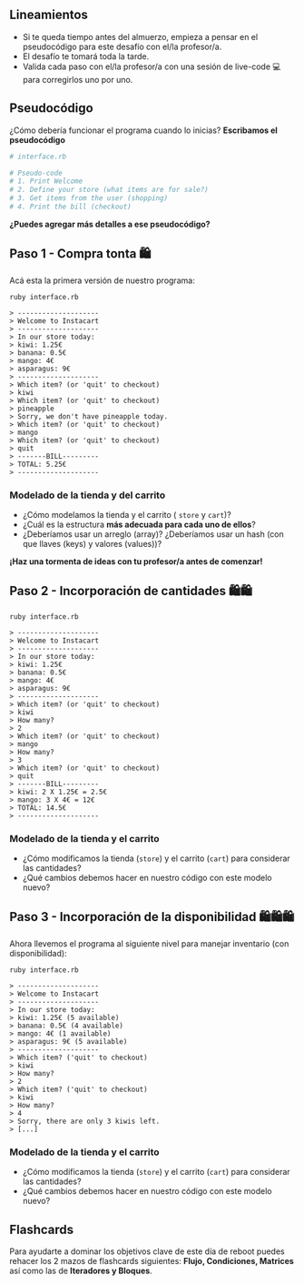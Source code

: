 ## Lineamientos

- Si te queda tiempo antes del almuerzo, empieza a pensar en el pseudocódigo para este desafío con el/la profesor/a.
- El desafío te tomará toda la tarde.
- Valida cada paso con el/la profesor/a con una sesión de live-code 💻 para corregirlos uno por uno.

## Pseudocódigo

¿Cómo debería funcionar el programa cuando lo inicias? **Escribamos el pseudocódigo**

```ruby
# interface.rb

# Pseudo-code
# 1. Print Welcome
# 2. Define your store (what items are for sale?)
# 3. Get items from the user (shopping)
# 4. Print the bill (checkout)
```

**¿Puedes agregar más detalles a ese pseudocódigo?**

## Paso 1 - Compra tonta 🛍

Acá esta la primera versión de nuestro programa:

```
ruby interface.rb

> --------------------
> Welcome to Instacart
> --------------------
> In our store today:
> kiwi: 1.25€
> banana: 0.5€
> mango: 4€
> asparagus: 9€
> --------------------
> Which item? (or 'quit' to checkout)
> kiwi
> Which item? (or 'quit' to checkout)
> pineapple
> Sorry, we don't have pineapple today.
> Which item? (or 'quit' to checkout)
> mango
> Which item? (or 'quit' to checkout)
> quit
> -------BILL---------
> TOTAL: 5.25€
> --------------------
```

### Modelado de la tienda y del carrito

- ¿Cómo modelamos la tienda y el carrito ( `store` y `cart`)?
- ¿Cuál es la estructura **más adecuada para cada uno de ellos**?
- ¿Deberíamos usar un arreglo (array)? ¿Deberíamos usar un hash (con que llaves (keys) y valores (values))?

**¡Haz una tormenta de ideas con tu profesor/a antes de comenzar!**

## Paso 2 - Incorporación de cantidades 🛍🛍

```
ruby interface.rb

> --------------------
> Welcome to Instacart
> --------------------
> In our store today:
> kiwi: 1.25€
> banana: 0.5€
> mango: 4€
> asparagus: 9€
> --------------------
> Which item? (or 'quit' to checkout)
> kiwi
> How many?
> 2
> Which item? (or 'quit' to checkout)
> mango
> How many?
> 3
> Which item? (or 'quit' to checkout)
> quit
> -------BILL---------
> kiwi: 2 X 1.25€ = 2.5€
> mango: 3 X 4€ = 12€
> TOTAL: 14.5€
> --------------------
```

### Modelado de la tienda y el carrito

- ¿Cómo modificamos la tienda (`store`) y el carrito (`cart`) para considerar las cantidades?
- ¿Qué cambios debemos hacer en nuestro código con este modelo nuevo?

## Paso 3 - Incorporación de la disponibilidad 🛍🛍🛍

Ahora llevemos el programa al siguiente nivel para manejar inventario (con disponibilidad):

```
ruby interface.rb

> --------------------
> Welcome to Instacart
> --------------------
> In our store today:
> kiwi: 1.25€ (5 available)
> banana: 0.5€ (4 available)
> mango: 4€ (1 available)
> asparagus: 9€ (5 available)
> --------------------
> Which item? ('quit' to checkout)
> kiwi
> How many?
> 2
> Which item? ('quit' to checkout)
> kiwi
> How many?
> 4
> Sorry, there are only 3 kiwis left.
> [...]
```

### Modelado de la tienda y el carrito

- ¿Cómo modificamos la tienda (`store`) y el carrito (`cart`) para considerar las cantidades?
- ¿Qué cambios debemos hacer en nuestro código con este modelo nuevo?


## Flashcards

Para ayudarte a dominar los objetivos clave de este día de reboot puedes rehacer los 2 mazos de flashcards siguientes: **Flujo, Condiciones, Matrices** así como las de **Iteradores y Bloques**.